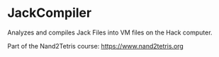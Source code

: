 # JackCompiler
Analyzes and compiles Jack Files into VM files on the Hack computer.

Part of the Nand2Tetris course: https://www.nand2tetris.org
